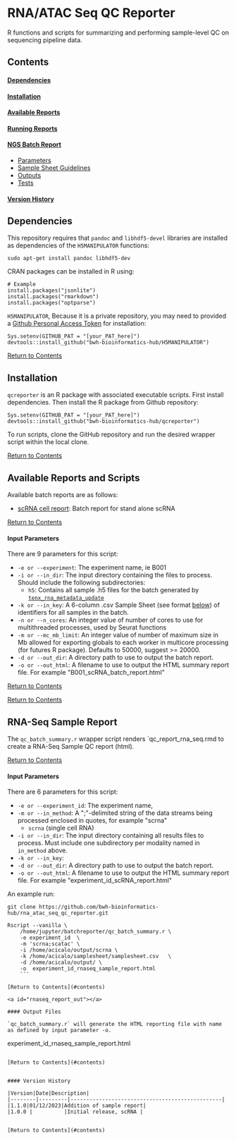# RNA/ATAC Seq QC Reporter

R functions and scripts for summarizing and performing sample-level QC on sequencing pipeline data.  

<a id="contents"></a>

## Contents

#### [Dependencies](#dependencies)

#### [Installation](#installation)

#### [Available Reports](#available_report)

#### [Running Reports](#batch_report)


#### [NGS Batch Report](#ngs_batch_report)
- [Parameters](#ngs_report_param)
- [Sample Sheet Guidelines](#ngs_sample_sheet)
- [Outputs](#ngs_report_out)
- [Tests](#ngs_report_test)  

#### [Version History](#version_history)

<a id="dependencies"></a>

## Dependencies    

This repository requires that `pandoc` and `libhdf5-devel` libraries are installed as dependencies of the `H5MANIPULATOR` functions:
```
sudo apt-get install pandoc libhdf5-dev
```

CRAN packages can be installed in R using:
```
# Example
install.packages("jsonlite")
install.packages("rmarkdown")
install.packages("optparse")
```

`H5MANIPULATOR`, Because it is a private repository, you may need to provided a [Github Personal Access Token](https://github.com/settings/tokens) for installation:
```
Sys.setenv(GITHUB_PAT = "[your_PAT_here]")
devtools::install_github("bwh-bioinformatics-hub/H5MANIPULATOR")
```

[Return to Contents](#contents)

<a id="installation"></a>

## Installation
`qcreporter` is an R package with associated executable scripts. First install dependencies. Then install the R package from Github repository:

```
Sys.setenv(GITHUB_PAT = "[your_PAT_here]")
devtools::install_github("bwh-bioinformatics-hub/qcreporter")
```  
To run scripts, clone the GitHub repository and run the desired wrapper script within the local clone.

[Return to Contents](#contents)  

<a id="available_report"></a>

## Available Reports and Scripts 
Available batch reports are as follows:
- [scRNA cell report](#scrna_batch_report): Batch report for stand alone scRNA 

[Return to Contents](#contents)  

<a id="scrna_report_param"></a>

#### Input Parameters

There are 9 parameters for this script:  

* `-e or --experiment`:  The experiment name, ie B001
* `-i or --in_dir`: The input directory containing the files to process. Should include the following subdirectories:  
  * `h5`: Contains all sample .h5 files for the batch generated by [`tenx_rna_metadata_update`](https://github.com/bwh-bioinformatics-hub/rna_seq_pipeline_bwh)  
* `-k or --in_key`: A 6-column .csv Sample Sheet (see format [below](#scrna_sample_sheet)) of identifiers for all samples in the batch.
* `-n or --n_cores`: An integer value of number of cores to use for multithreaded processes, used by Seurat functions  
* `-m or --mc_mb_limit`: An integer value of number of maximum size in Mb allowed for exporting globals to each worker in multicore processing (for futures R package). Defaults to 50000, suggest >= 20000.  
* `-d or --out_dir`: A directory path to use to output the batch report.
* `-o or --out_html`: A filename to use to output the HTML summary report file. For example "B001_scRNA_batch_report.html"

[Return to Contents](#contents)  


[Return to Contents](#contents)

<a id="ngs_batch_report"></a>

## RNA-Seq Sample Report

The `qc_batch_summary.r` wrapper script renders `qc_report_rna_seq.rmd to create a RNA-Seq Sample QC report (html). 

[Return to Contents](#contents)  

<a id="rna_seq_report_param"></a>

#### Input Parameters

There are 6 parameters for this script:  

* `-e or --experiment_id`:  The experiment name,
* `-m or --in_method`:  A ";"-delimited string of the data streams being 
processed enclosed in quotes, for example "scrna" 
  * `scrna` (single cell RNA)
* `-i or --in_dir`: The input directory containing all results files to process. Must 
include one subdirectory per modality named in `in_method` above.
* `-k or --in_key`: 
* `-d or --out_dir`: A directory path to use to output the batch report.
* `-o or --out_html`: A filename to use to output the HTML summary report file. 
For example "experiment_id_scRNA_report.html"

An example run:
```
git clone https://github.com/bwh-bioinformatics-hub/rna_atac_seq_qc_reporter.git

Rscript --vanilla \
    /home/jupyter/batchreporter/qc_batch_summary.r \
    -e experiment_id  \
    -m 'scrna;scatac' \
    -i /home/acicalo/output/scrna \
    -k /home/acicalo/samplesheet/samplesheet.csv   \
    -d /home/acicalo/output/ \
    -o  experiment_id_rnaseq_sample_report.html 
    ```

[Return to Contents](#contents)

<a id="rnaseq_report_out"></a>

#### Output Files

`qc_batch_summary.r` will generate the HTML reporting file with name as defined by input parameter -o. 
```
experiment_id_rnaseq_sample_report.html 

```

[Return to Contents](#contents)


#### Version History  

|Version|Date|Description|
|--------|---------|------------------------------------------------|
|1.1.0|01/12/2023|Addition of sample report|
|1.0.0 |          |Initial release, scRNA |  


[Return to Contents](#contents)
